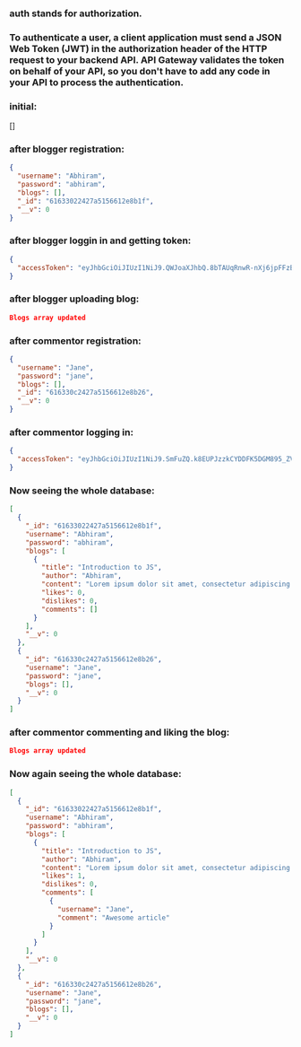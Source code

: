 ### auth stands for authorization.
### To authenticate a user, a client application must send a JSON Web Token (JWT) in the authorization header of the HTTP request to your backend API. API Gateway validates the token on behalf of your API, so you don't have to add any code in your API to process the authentication.

### initial: 
[]

### after blogger registration: 
```json
{
  "username": "Abhiram",
  "password": "abhiram",
  "blogs": [],
  "_id": "61633022427a5156612e8b1f",
  "__v": 0
}
```

### after blogger loggin in and getting token:
```json
{
  "accessToken": "eyJhbGciOiJIUzI1NiJ9.QWJoaXJhbQ.8bTAUqRnwR-nXj6jpFFzBzOCDy_HRNBdFqvJgrsEs5c"
}
```

### after blogger uploading blog:
```json
Blogs array updated
```

### after commentor registration:
```json
{
  "username": "Jane",
  "password": "jane",
  "blogs": [],
  "_id": "616330c2427a5156612e8b26",
  "__v": 0
}
```

### after commentor logging in:
```json
{
  "accessToken": "eyJhbGciOiJIUzI1NiJ9.SmFuZQ.k8EUPJzzkCYDDFK5DGM895_ZVHHetsC9SZuT5yv1hEw"
}
```

### Now seeing the whole database:
```json
[
  {
    "_id": "61633022427a5156612e8b1f",
    "username": "Abhiram",
    "password": "abhiram",
    "blogs": [
      {
        "title": "Introduction to JS",
        "author": "Abhiram",
        "content": "Lorem ipsum dolor sit amet, consectetur adipiscing elit, sed do eiusmod tempor incididunt ut labore et dolore magna aliqua. Ut enim ad minim veniam, quis nostrud exercitation ullamco laboris nisi ut aliquip ex ea commodo consequat.",
        "likes": 0,
        "dislikes": 0,
        "comments": []
      }
    ],
    "__v": 0
  },
  {
    "_id": "616330c2427a5156612e8b26",
    "username": "Jane",
    "password": "jane",
    "blogs": [],
    "__v": 0
  }
]
```

### after commentor commenting and liking the blog:
```json
Blogs array updated
```

### Now again seeing the whole database:
```json
[
  {
    "_id": "61633022427a5156612e8b1f",
    "username": "Abhiram",
    "password": "abhiram",
    "blogs": [
      {
        "title": "Introduction to JS",
        "author": "Abhiram",
        "content": "Lorem ipsum dolor sit amet, consectetur adipiscing elit, sed do eiusmod tempor incididunt ut labore et dolore magna aliqua. Ut enim ad minim veniam, quis nostrud exercitation ullamco laboris nisi ut aliquip ex ea commodo consequat.",
        "likes": 1,
        "dislikes": 0,
        "comments": [
          {
            "username": "Jane",
            "comment": "Awesome article"
          }
        ]
      }
    ],
    "__v": 0
  },
  {
    "_id": "616330c2427a5156612e8b26",
    "username": "Jane",
    "password": "jane",
    "blogs": [],
    "__v": 0
  }
]
```


